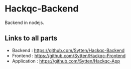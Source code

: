 # Hackqc-Backend
Backend in nodejs.

## Links to all parts
- Backend : https://github.com/Sytten/Hackqc-Backend
- Frontend : https://github.com/Sytten/Hackqc-Frontend
- Application : https://github.com/Sytten/Hackqc-App
